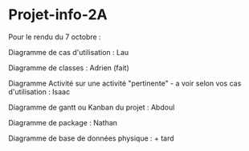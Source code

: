 # Projet-info-2A

Pour le rendu du 7 octobre : 

Diagramme de cas d'utilisation : Lau
	
Diagramme de classes : Adrien (fait)
	
Diagramme Activité sur une activité "pertinente" - a voir selon vos cas d'utilisation : Isaac
	
Diagramme de gantt ou Kanban du projet : Abdoul
	
 Diagramme de package : Nathan
	
Diagramme de base de données physique : + tard
